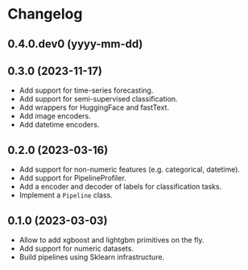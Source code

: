 Changelog
=========
0.4.0.dev0 (yyyy-mm-dd)
------------------------


0.3.0 (2023-11-17)
------------------
* Add support for time-series forecasting.
* Add support for semi-supervised classification.
* Add wrappers for HuggingFace and fastText.
* Add image encoders.
* Add datetime encoders.


0.2.0 (2023-03-16)
------------------
* Add support for non-numeric features (e.g. categorical, datetime).
* Add support for PipelineProfiler.
* Add a encoder and decoder of labels for classification tasks.
* Implement a `Pipeline` class.


0.1.0 (2023-03-03)
------------------
* Allow to add xgboost and lightgbm primitives on the fly.
* Add support for numeric datasets.
* Build pipelines using Sklearn infrastructure.